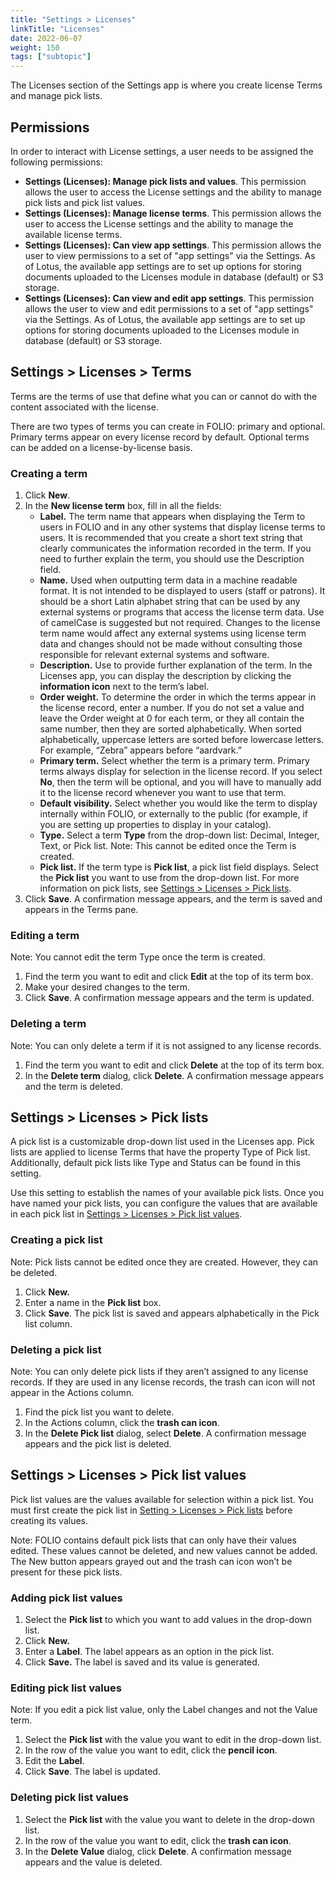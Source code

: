 ```yaml
---
title: "Settings > Licenses"
linkTitle: "Licenses"
date: 2022-06-07
weight: 150
tags: ["subtopic"]   
---
```


The Licenses section of the Settings app is where you create license Terms and manage pick lists.


## Permissions

In order to interact with License settings, a user needs to be assigned the following permissions:



*   **Settings (Licenses): Manage pick lists and values**. This permission allows the user to access the License settings and the ability to manage pick lists and pick list values.
*   **Settings (Licenses): Manage license terms**. This permission allows the user to access the License settings and the ability to manage the available license terms.
*   **Settings (Licenses): Can view app settings**. This permission allows the user to view permissions to a set of "app settings" via the Settings. As of Lotus, the available app settings are to set up options for storing documents uploaded to the Licenses module in database (default) or S3 storage. 
*   **Settings (Licenses): Can view and edit app settings**. This permission allows the user to view and edit permissions to a set of "app settings" via the Settings. As of Lotus, the available app settings are to set up options for storing documents uploaded to the Licenses module in database (default) or S3 storage. 


## Settings > Licenses > Terms

Terms are the terms of use that define what you can or cannot do with the content associated with the license.

There are two types of terms you can create in FOLIO: primary and optional. Primary terms appear on every license record by default. Optional terms can be added on a license-by-license basis.


### Creating a term



1. Click **New**.
2. In the **New license term** box, fill in all the fields:
    * **Label.** The term name that appears when displaying the Term to users in FOLIO and in any other systems that display license terms to users. It is recommended that you create a short text string that clearly communicates the information recorded in the term. If you need to further explain the term, you should use the Description field.
    * **Name.** Used when outputting term data in a machine readable format. It is not intended to be displayed to users (staff or patrons). It should be a short Latin alphabet string that can be used by any external systems or programs that access the license term data. Use of camelCase is suggested but not required. Changes to the license term name would affect any external systems using license term data and changes should not be made without consulting those responsible for relevant external systems and software.
    * **Description.** Use to provide further explanation of the term. In the Licenses app, you can display the description by clicking the **information icon** next to the term’s label.
    * **Order weight.** To determine the order in which the terms appear in the license record, enter a number. If you do not set a value and leave the Order weight at 0 for each term, or they all contain the same number, then they are sorted alphabetically. When sorted alphabetically, uppercase letters are sorted before lowercase letters. For example, “Zebra” appears before “aardvark.”
    * **Primary term.** Select whether the term is a primary term. Primary terms always display for selection in the license record. If you select **No**, then the term will be optional, and you will have to manually add it to the license record whenever you want to use that term.
    * **Default visibility.** Select whether you would like the term to display internally within FOLIO, or externally to the public (for example, if you are setting up properties to display in your catalog).
    * **Type.** Select a term **Type** from the drop-down list: Decimal, Integer, Text, or Pick list. Note: This cannot be edited once the Term is created.
    * **Pick list.** If the term type is **Pick list**, a pick list field displays. Select the **Pick list** you want to use from the drop-down list. For more information on pick lists, see [Settings > Licenses > Pick lists](#settings--licenses--pick-lists).
3. Click **Save**. A confirmation message appears, and the term is saved and appears in the Terms pane.


### Editing a term

Note: You cannot edit the term Type once the term is created.



1. Find the term you want to edit and click **Edit** at the top of its term box.
2. Make your desired changes to the term.
3. Click **Save**. A confirmation message appears and the term is updated.


### Deleting a term

Note: You can only delete a term if it is not assigned to any license records.



1. Find the term you want to edit and click **Delete** at the top of its term box.
2. In the **Delete term** dialog, click **Delete**. A confirmation message appears and the term is deleted.


## Settings > Licenses > Pick lists

A pick list is a customizable drop-down list used in the Licenses app. Pick lists are applied to license Terms that have the property Type of Pick list. Additionally, default pick lists like Type and Status can be found in this setting.

Use this setting to establish the names of your available pick lists. Once you have named your pick lists, you can configure the values that are available in each pick list in [Settings > Licenses > Pick list values](#settings--licenses--pick-list-values).


### Creating a pick list

Note: Pick lists cannot be edited once they are created. However, they can be deleted.



1. Click **New.**
2. Enter a name in the **Pick list** box.
3. Click **Save**. The pick list is saved and appears alphabetically in the Pick list column.


### Deleting a pick list

Note: You can only delete pick lists if they aren’t assigned to any license records. If they are used in any license records, the trash can icon will not appear in the Actions column.



1. Find the pick list you want to delete.
2. In the Actions column, click the **trash can icon**.
3. In the **Delete Pick list** dialog, select **Delete**. A confirmation message appears and the pick list is deleted.


## Settings > Licenses > Pick list values

Pick list values are the values available for selection within a pick list. You must first create the pick list in [Setting > Licenses > Pick lists](#settings--licenses--pick-lists) before creating its values.

Note: FOLIO contains default pick lists that can only have their values edited. These values cannot be deleted, and new values cannot be added. The New button appears grayed out and the trash can icon won’t be present for these pick lists.


### Adding pick list values



1. Select the **Pick list** to which you want to add values in the drop-down list.
2. Click **New.**
3. Enter a **Label**. The label appears as an option in the pick list.
4. Click **Save.** The label is saved and its value is generated.


### Editing pick list values

Note: If you edit a pick list value, only the Label changes and not the Value term.



1. Select the **Pick list** with the value you want to edit in the drop-down list.
2. In the row of the value you want to edit, click the **pencil icon**.
3. Edit the **Label**.
4. Click **Save**. The label is updated.


### Deleting pick list values



1. Select the **Pick list** with the value you want to delete in the drop-down list.
2. In the row of the value you want to edit, click the **trash can icon**.
3. In the **Delete Value** dialog, click **Delete**. A confirmation message appears and the value is deleted.

